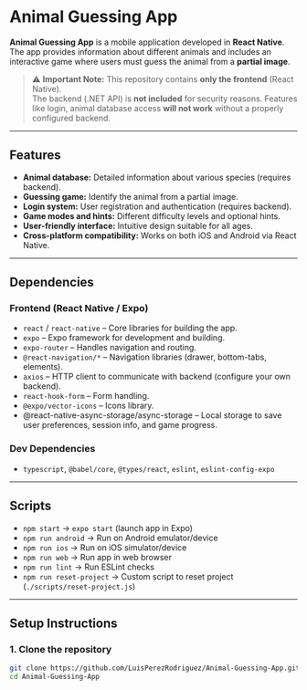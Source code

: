 # Animal Guessing App

**Animal Guessing App** is a mobile application developed in **React Native**.  
The app provides information about different animals and includes an interactive game where users must guess the animal from a **partial image**.  

> ⚠️ **Important Note:** This repository contains **only the frontend** (React Native).  
> The backend (.NET API) is **not included** for security reasons. Features like login, animal database access **will not work** without a properly configured backend.

---

## Features

- **Animal database:** Detailed information about various species (requires backend).  
- **Guessing game:** Identify the animal from a partial image.  
- **Login system:** User registration and authentication (requires backend).  
- **Game modes and hints:** Different difficulty levels and optional hints.  
- **User-friendly interface:** Intuitive design suitable for all ages.  
- **Cross-platform compatibility:** Works on both iOS and Android via React Native.

---

## Dependencies

### Frontend (React Native / Expo)
- `react` / `react-native` – Core libraries for building the app.
- `expo` – Expo framework for development and building.
- `expo-router` – Handles navigation and routing.
- `@react-navigation/*` – Navigation libraries (drawer, bottom-tabs, elements).
- `axios` – HTTP client to communicate with backend (configure your own backend).  
- `react-hook-form` – Form handling.
- `@expo/vector-icons` – Icons library.
- @react-native-async-storage/async-storage – Local storage to save user preferences, session info, and game progress.

### Dev Dependencies
- `typescript`, `@babel/core`, `@types/react`, `eslint`, `eslint-config-expo`  

---

## Scripts

- `npm start` → `expo start` (launch app in Expo)
- `npm run android` → Run on Android emulator/device
- `npm run ios` → Run on iOS simulator/device
- `npm run web` → Run app in web browser
- `npm run lint` → Run ESLint checks
- `npm run reset-project` → Custom script to reset project (`./scripts/reset-project.js`)

---

## Setup Instructions

### 1. Clone the repository
```bash
git clone https://github.com/LuisPerezRodriguez/Animal-Guessing-App.git
cd Animal-Guessing-App
